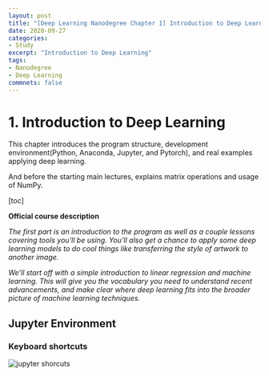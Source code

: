 ```yaml
---
layout: post
title: "[Deep Learning Nanodegree Chapter 1] Introduction to Deep Learning"
date: 2020-09-27
categories:
- Study
excerpt: "Introduction to Deep Learning"
tags:
- Nanodegree
- Deep Learning
commnets: false
---
```


# 1. Introduction to Deep Learning

This chapter introduces the program structure, development environment(Python, Anaconda, Jupyter, and Pytorch), and real examples applying deep learning.

And before the starting main lectures, explains matrix operations and usage of NumPy.

[toc]

**Official course description**

*The first part is an introduction to the program as well as a couple  lessons covering tools you'll be using. You'll also get a chance to  apply some deep learning models to do cool things like transferring the  style of artwork to another image.*

*We’ll start off with a simple introduction to linear regression and  machine learning. This will give you the vocabulary you need to  understand recent advancements, and make clear where deep learning fits  into the broader picture of machine learning techniques.*

## Jupyter Environment

### Keyboard shortcuts

![jupyter shorcuts](https://user-images.githubusercontent.com/8471958/97819021-da4c4d00-1c5a-11eb-9845-59901416832e.png)






